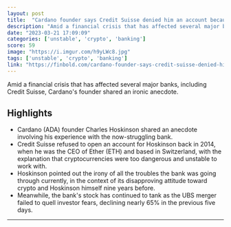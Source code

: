 ```yaml
---
layout: post
title:  "Cardano founder says Credit Suisse denied him an account because crypto was ‘too dangerous’"
description: "Amid a financial crisis that has affected several major banks, including Credit Suisse, Cardano's founder shared an ironic anecdote."
date: "2023-03-21 17:09:09"
categories: ['unstable', 'crypto', 'banking']
score: 59
image: "https://i.imgur.com/h9yLWc8.jpg"
tags: ['unstable', 'crypto', 'banking']
link: "https://finbold.com/cardano-founder-says-credit-suisse-denied-him-an-account-because-crypto-was-too-dangerous/"
---
```


Amid a financial crisis that has affected several major banks, including Credit Suisse, Cardano's founder shared an ironic anecdote.

## Highlights

- Cardano (ADA) founder Charles Hoskinson shared an anecdote involving his experience with the now-struggling bank.
- Credit Suisse refused to open an account for Hoskinson back in 2014, when he was the CEO of Ether (ETH) and based in Switzerland, with the explanation that cryptocurrencies were too dangerous and unstable to work with.
- Hoskinson pointed out the irony of all the troubles the bank was going through currently, in the context of its disapproving attitude toward crypto and Hoskinson himself nine years before.
- Meanwhile, the bank's stock has continued to tank as the UBS merger failed to quell investor fears, declining nearly 65% in the previous five days.

---
